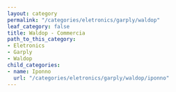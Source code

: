 ```yaml
---
layout: category
permalink: "/categories/eletronics/garply/waldop"
leaf_category: false
title: Waldop - Commercia
path_to_this_category:
- Eletronics
- Garply
- Waldop
child_categories:
- name: Iponno
  url: "/categories/eletronics/garply/waldop/iponno"
---
```


